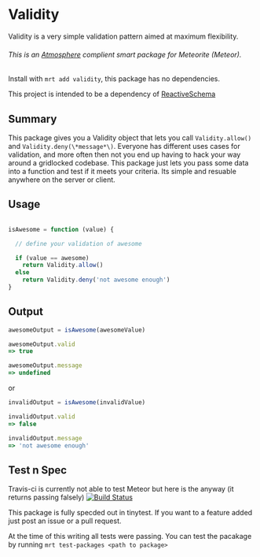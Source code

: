 Validity
===============
Validity is a very simple validation pattern aimed at maximum flexibility.

###### This is an [Atmosphere](https://atmosphere.meteor.com/) complient smart package for Meteorite (Meteor). 
Install with `mrt add validity`, this package has no dependencies.

This project is intended to be a dependency of [ReactiveSchema](https://github.com/CMToups/meteor-reactive-schema)

## Summary 
This package gives you a Validity object that lets you call `Validity.allow()` and  `Validity.deny(\*message*\)`.
Everyone has different uses cases for validation, and more often then not you end up having to hack your way around a gridlocked codebase.
This package just lets you pass some data into a function and test if it meets your criteria. 
Its simple and resuable anywhere on the server or client.


## Usage

```js

isAwesome = function (value) {

  // define your validation of awesome

  if (value == awesome)
    return Validity.allow()
  else
    return Validity.deny('not awesome enough')
}
```

## Output

```js
awesomeOutput = isAwesome(awesomeValue)

awesomeOutput.valid
=> true

awesomeOutput.message
=> undefined
```
or

```js
invalidOutput = isAwesome(invalidValue)

invalidOutput.valid
=> false

invalidOutput.message
=> 'not awesome enough'
```

## Test n Spec
Travis-ci is currently not able to test Meteor but here is the anyway (it returns passing falsely) [![Build Status](https://travis-ci.org/Meteor-Reaction/meteor-validity.png)](https://travis-ci.org/Meteor-Reaction/meteor-validity) 


This package is fully specded out in tinytest. 
If you want to a feature added just post an issue or a pull request.


At the time of this writing all tests were passing. 
You can test the pacakage by running `mrt test-packages <path to package>`




